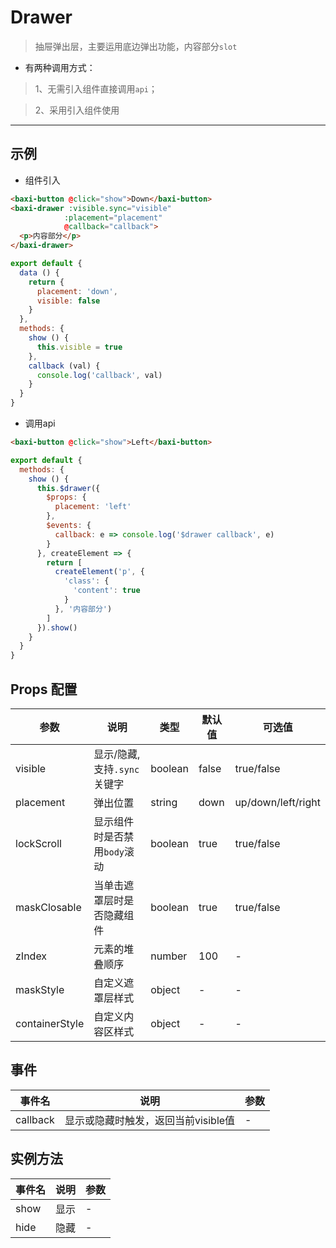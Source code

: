 # Drawer

> 抽屉弹出层，主要运用底边弹出功能，内容部分`slot`

* 有两种调用方式：

> 1、无需引入组件直接调用`api`；

> 2、采用引入组件使用

---

## 示例

* 组件引入

```html
<baxi-button @click="show">Down</baxi-button>
<baxi-drawer :visible.sync="visible"
            :placement="placement"
            @callback="callback">
  <p>内容部分</p>
</baxi-drawer>
```

```js
export default {
  data () {
    return {
      placement: 'down',
      visible: false
    }
  },
  methods: {
    show () {
      this.visible = true
    },
    callback (val) {
      console.log('callback', val)
    }
  }
}
```

* 调用api

```html
<baxi-button @click="show">Left</baxi-button>
```

```js
export default {
  methods: {
    show () {
      this.$drawer({
        $props: {
          placement: 'left'
        },
        $events: {
          callback: e => console.log('$drawer callback', e)
        }
      }, createElement => {
        return [
          createElement('p', {
            'class': {
              'content': true
            }
          }, '内容部分')
        ]
      }).show()
    }
  }
}

```
## Props 配置

 参数 | 说明 | 类型 | 默认值 | 可选值
 --- | ---  | --- | --- | ---
 visible | 显示/隐藏, 支持`.sync`关键字 |  boolean | false | true/false
 placement | 弹出位置 | string | down | up/down/left/right
 lockScroll | 显示组件时是否禁用`body`滚动 |boolean | true | true/false
 maskClosable | 当单击遮罩层时是否隐藏组件 | boolean | true | true/false
 zIndex | 元素的堆叠顺序 | number | 100 | -
 maskStyle | 自定义遮罩层样式 | object | - | -
 containerStyle | 自定义内容区样式 | object | - | -

## 事件

事件名 | 说明 | 参数
---- | --- | ---
callback | 显示或隐藏时触发，返回当前visible值 | -

## 实例方法

事件名  | 说明 | 参数
---- | --- | ---
show | 显示 | -
hide | 隐藏 | -